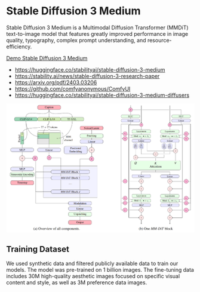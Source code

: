 # Stable Diffusion 3 Medium

Stable Diffusion 3 Medium is a Multimodal Diffusion Transformer (MMDiT) text-to-image model that features greatly improved performance in image quality, typography, complex prompt understanding, and resource-efficiency.

[Demo Stable Diffusion 3 Medium](https://huggingface.co/spaces/stabilityai/stable-diffusion-3-medium)

- <https://huggingface.co/stabilityai/stable-diffusion-3-medium>
- <https://stability.ai/news/stable-diffusion-3-research-paper>
- <https://arxiv.org/pdf/2403.03206>
- <https://github.com/comfyanonymous/ComfyUI>
- <https://huggingface.co/stabilityai/stable-diffusion-3-medium-diffusers>

![overview](mmdit.png)

## Training Dataset

We used synthetic data and filtered publicly available data to train our models. The model was pre-trained on 1 billion images. The fine-tuning data includes 30M high-quality aesthetic images focused on specific visual content and style, as well as 3M preference data images.
